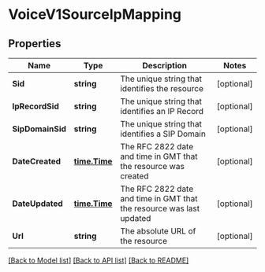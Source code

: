 # VoiceV1SourceIpMapping

## Properties

Name | Type | Description | Notes
------------ | ------------- | ------------- | -------------
**Sid** | **string** | The unique string that identifies the resource |[optional] 
**IpRecordSid** | **string** | The unique string that identifies an IP Record |[optional] 
**SipDomainSid** | **string** | The unique string that identifies a SIP Domain |[optional] 
**DateCreated** | [**time.Time**](time.Time.md) | The RFC 2822 date and time in GMT that the resource was created |[optional] 
**DateUpdated** | [**time.Time**](time.Time.md) | The RFC 2822 date and time in GMT that the resource was last updated |[optional] 
**Url** | **string** | The absolute URL of the resource |[optional] 

[[Back to Model list]](../README.md#documentation-for-models) [[Back to API list]](../README.md#documentation-for-api-endpoints) [[Back to README]](../README.md)


